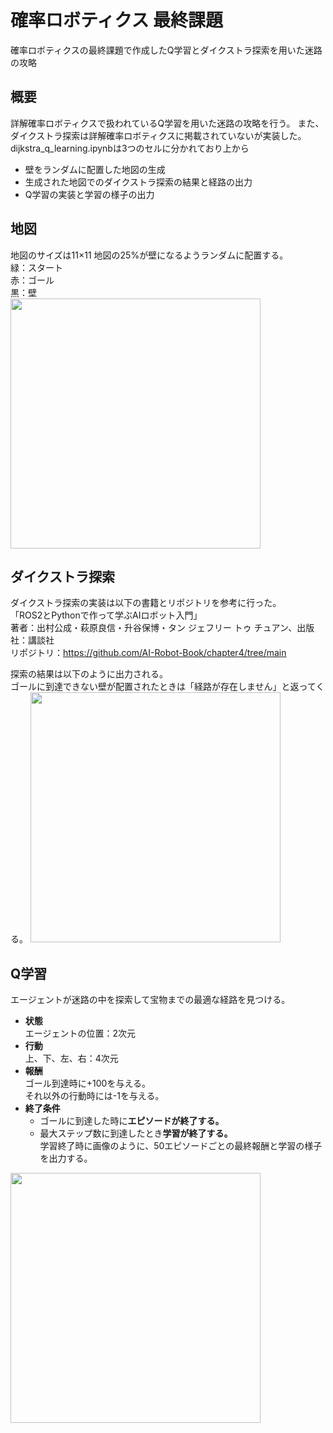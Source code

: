 # 確率ロボティクス 最終課題
確率ロボティクスの最終課題で作成したQ学習とダイクストラ探索を用いた迷路の攻略
## 概要
詳解確率ロボティクスで扱われているQ学習を用いた迷路の攻略を行う。
また、ダイクストラ探索は詳解確率ロボティクスに掲載されていないが実装した。  
dijkstra_q_learning.ipynbは3つのセルに分かれており上から
- 壁をランダムに配置した地図の生成
- 生成された地図でのダイクストラ探索の結果と経路の出力
- Q学習の実装と学習の様子の出力
## 地図
地図のサイズは11×11 
地図の25%が壁になるようランダムに配置する。  
緑：スタート  
赤：ゴール  
黒：壁  
<img src="https://github.com/KiyoshiroKawanabe/kakurobo/assets/53420739/969ad0d3-9c5c-46fb-acd0-45a7fa94d3c1" width = "400">
## ダイクストラ探索
ダイクストラ探索の実装は以下の書籍とリポジトリを参考に行った。  
「ROS2とPythonで作って学ぶAIロボット入門」  
著者：出村公成・萩原良信・升谷保博・タン ジェフリー トゥ チュアン、出版社：講談社  
リポジトリ：https://github.com/AI-Robot-Book/chapter4/tree/main  

探索の結果は以下のように出力される。  
ゴールに到達できない壁が配置されたときは「経路が存在しません」と返ってくる。
<img src="https://github.com/KiyoshiroKawanabe/kakurobo/assets/53420739/99bb73c0-2622-4248-8fd8-1391dbd6d912" width ="400">
## Q学習
エージェントが迷路の中を探索して宝物までの最適な経路を見つける。
- **状態**  
  エージェントの位置：2次元
- **行動**  
  上、下、左、右：4次元
- **報酬**  
  ゴール到達時に+100を与える。    
  それ以外の行動時には-1を与える。  
- **終了条件**
  - ゴールに到達した時に**エピソードが終了する。**
  - 最大ステップ数に到達したとき**学習が終了する。**  
学習終了時に画像のように、50エピソードごとの最終報酬と学習の様子を出力する。
<img src="https://github.com/KiyoshiroKawanabe/kakurobo/assets/53420739/75ad6166-6c64-4abd-8d64-79ea8001e559" width="400">

  
